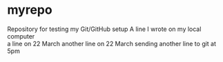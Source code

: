 # myrepo
Repository for testing my Git/GitHub setup
A line I wrote on my local computer  
a line on 22 March
another line on 22 March
sending another line to git at 5pm
